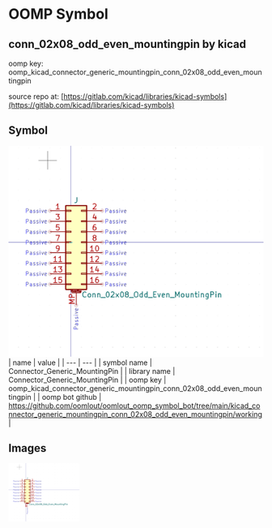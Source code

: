 # OOMP Symbol  
## conn_02x08_odd_even_mountingpin  by kicad  
  
oomp key: oomp_kicad_connector_generic_mountingpin_conn_02x08_odd_even_mountingpin  
  
source repo at: [https://gitlab.com/kicad/libraries/kicad-symbols](https://gitlab.com/kicad/libraries/kicad-symbols)  
## Symbol  
  
[![working.png](working_600.png)](working.png)  
| name | value | 
| --- | --- | 
| symbol name | Connector_Generic_MountingPin | 
| library name | Connector_Generic_MountingPin | 
| oomp key | oomp_kicad_connector_generic_mountingpin_conn_02x08_odd_even_mountingpin | 
| oomp bot github | https://github.com/oomlout/oomlout_oomp_symbol_bot/tree/main/kicad_connector_generic_mountingpin_conn_02x08_odd_even_mountingpin/working | 
## Images  
  
[![working.png](working_140.png)](working.png)  
